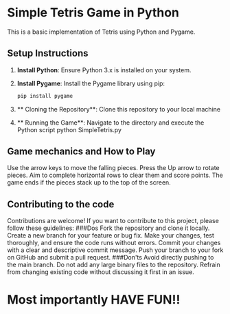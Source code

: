 # Simple Tetris Game in Python

This is a basic implementation of Tetris using Python and Pygame. 

## Setup Instructions

1. **Install Python**: Ensure Python 3.x is installed on your system.
   
2. **Install Pygame**: Install the Pygame library using pip:
   ```bash
   pip install pygame

3. ** Cloning the Repository**: Clone this repository to your local machine
 
4. ** Running the Game**: Navigate to the directory and execute the Python script
   python SimpleTetris.py

## Game mechanics and How to Play
Use the arrow keys to move the falling pieces.
Press the Up arrow to rotate pieces.
Aim to complete horizontal rows to clear them and score points.
The game ends if the pieces stack up to the top of the screen.

## Contributing to the code
Contributions are welcome! If you want to contribute to this project, please follow these guidelines:
###Dos
Fork the repository and clone it locally.
Create a new branch for your feature or bug fix.
Make your changes, test thoroughly, and ensure the code runs without errors.
Commit your changes with a clear and descriptive commit message.
Push your branch to your fork on GitHub and submit a pull request.
###Don'ts
Avoid directly pushing to the main branch.
Do not add any large binary files to the repository.
Refrain from changing existing code without discussing it first in an issue.

# Most importantly HAVE FUN!!
